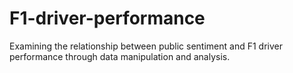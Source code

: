 # F1-driver-performance
Examining the relationship between public sentiment and F1 driver performance through data manipulation and analysis.
